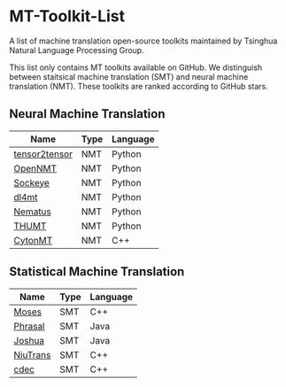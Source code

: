 # MT-Toolkit-List
A list of machine translation open-source toolkits maintained by Tsinghua Natural Language Processing Group. 

This list only contains MT toolkits available on GitHub. We distinguish between staitsical machine translation (SMT) and neural machine translation (NMT). These toolkits are ranked according to GitHub stars.

## Neural Machine Translation

| Name | Type | Language | 
| ----- | ----- | ----- | 
| [tensor2tensor](https://github.com/tensorflow/tensor2tensor) | NMT | Python | 
| [OpenNMT](https://github.com/OpenNMT) | NMT | Python | 
| [Sockeye](https://github.com/awslabs/sockeye) | NMT | Python | 
| [dl4mt](https://github.com/nyu-dl/dl4mt-tutorial) | NMT | Python |  
| [Nematus](https://github.com/EdinburghNLP/nematus) | NMT | Python | 
| [THUMT](https://github.com/THUNLP-MT/THUMT) | NMT | Python | 
| [CytonMT](https://github.com/arthurxlw/cytonMt) | NMT | C++ | 


## Statistical Machine Translation

| Name | Type | Language | 
| ----- | ----- | ----- | 
| [Moses](https://github.com/moses-smt/mosesdecoder) | SMT | C++ |  
| [Phrasal](https://github.com/stanfordnlp/phrasal) | SMT | Java |  
| [Joshua](https://github.com/apache/incubator-joshua) | SMT | Java |  
| [NiuTrans](https://github.com/NiuTrans/NiuTrans.SMT)| SMT | C++ | 
| [cdec](https://github.com/cdec/cdec.github.com) | SMT | C++ |
